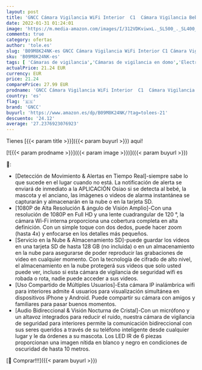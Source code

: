 ```yaml
---
layout: post
title: 'GNCC Cámara Vigilancia WiFi Interior  C1  Cámara Vigilancia Bebé Mascota 1080P FHD 2.4G WiFi Visión Nocturna Detección de Movimiento y Sonido Audio de 2 vías Compatible con iOS y Android'
date: 2022-01-31 01:24:01
image: 'https://m.media-amazon.com/images/I/312VDKviwxL._SL500_._SL400_.jpg'
comments: true
category: ofertas
author: 'tole.es'
slug: 'B09M8K24NK-es GNCC Cámara Vigilancia WiFi Interior C1 Cámara Vigilancia...'
sku: 'B09M8K24NK-es'
tags: [ 'Cámaras de vigilancia','Cámaras de vigilancia en domo','Electrónica','Fotografía y videocámaras','bebé','gncc', ]
actualPrice: 21.24 EUR
currency: EUR
price: 21.24
comparePrice: 27.99 EUR
prodname: 'GNCC Cámara Vigilancia WiFi Interior  C1  Cámara Vigilancia Bebé Mascota 1080P FHD 2.4G WiFi Visión Nocturna Detección de Movimiento y Sonido Audio de 2 vías Compatible con iOS y Android'
country: 'es'
flag: '🇪🇸'
brand: 'GNCC'
buyurl: 'https://www.amazon.es/dp/B09M8K24NK/?tag=tolees-21'
descuento: '24.12'
average: '27.2376923076923'
---
```


Tienes [{{< param title >}}]({{< param buyurl >}}) aqui!

[![{{< param prodname >}}]({{< param image >}})]({{< param buyurl >}})

🔎:

- [Detección de Movimiento & Alertas en Tiempo Real]-siempre sabe lo que sucede en el lugar cuando no está. La notificación de alerta se enviará de inmediato a la APLICACIÓN Osiao si se detecta al bebé, la mascota y el anciano, las imágenes o videos de alarma instantánea se capturarán y almacenarán en la nube o en la tarjeta SD.
- [1080P de Alta Resolución & ángulo de Visión Amplio]-Con una resolución de 1080P en Full HD y una lente cuadrangular de 120 °, la cámara Wi-Fi interna proporciona una cobertura completa en alta definición. Con un simple toque con dos dedos, puede hacer zoom (hasta 4x) y enfocarse en los detalles más pequeños.
- [Servicio en la Nube & Almacenamiento SD]-puede guardar los videos en una tarjeta SD de hasta 128 GB (no incluida) o en un almacenamiento en la nube para asegurarse de poder reproducir las grabaciones de video en cualquier momento. Con la tecnología de cifrado de alto nivel, el almacenamiento en la nube protegerá sus videos que solo usted puede ver, incluso si esta cámara de vigilancia de seguridad wifi es robada o rota, nadie puede acceder a sus videos.
- [Uso Compartido de Múltiples Usuarios]-Esta cámara IP inalámbrica wifi para interiores admite 4 usuarios para visualización simultánea en dispositivos iPhone y Android. Puede compartir su cámara con amigos y familiares para pasar buenos momentos.
- [Audio Bidireccional & Visión Nocturna de Cristal]-Con un micrófono y un altavoz integrados para reducir el ruido, nuestra cámara de vigilancia de seguridad para interiores permite la comunicación bidireccional con sus seres queridos a través de su teléfono inteligente desde cualquier lugar y le da órdenes a su mascota. Los LED IR de 6 piezas proporcionan una imagen nítida en blanco y negro en condiciones de oscuridad de hasta 10 metros.

[🛒 Comprar!!!]({{< param buyurl >}})
